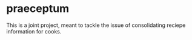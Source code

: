 # praeceptum
 This is a joint project, meant to tackle the issue of consolidating reciepe information for cooks.
